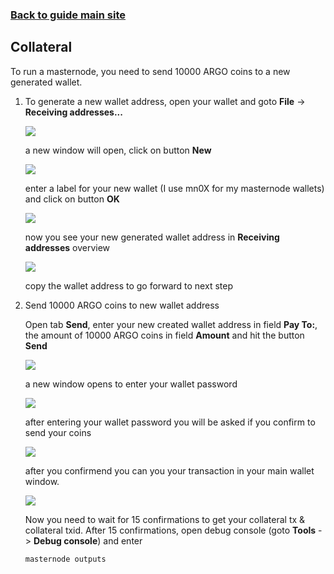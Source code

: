 ### **[Back to guide main site](readme.md)**

## Collateral
To run a masternode, you need to send 10000 ARGO coins to a new generated wallet.

1. To generate a new wallet address, open your wallet and goto **File** -> **Receiving addresses...**

    <img src="https://node-support.network/coins/argo/mn-guide/collateral/1.png">
    
    a new window will open, click on button **New**
    
    <img src="https://node-support.network/coins/argo/mn-guide/collateral/2.png">

    enter a label for your new wallet (I use mn0X for my masternode wallets) and click on button **OK**

    <img src="https://node-support.network/coins/argo/mn-guide/collateral/3.png">

    now you see your new generated wallet address in **Receiving addresses** overview

    <img src="https://node-support.network/coins/argo/mn-guide/collateral/4.png">
    
    copy the wallet address to go forward to next step

2. Send 10000 ARGO coins to new wallet address

    Open tab **Send**, enter your new created wallet address in field **Pay To:**, the amount of 10000 ARGO coins in field **Amount** and    hit the button **Send**
    
    <img src="https://node-support.network/coins/argo/mn-guide/collateral/5.png">
    
    a new window opens to enter your wallet password
    
    <img src="https://node-support.network/coins/argo/mn-guide/collateral/6.png">
    
    after entering your wallet password you will be asked if you confirm to send your coins
    
    <img src="https://node-support.network/coins/argo/mn-guide/collateral/7.png">
    
    after you confirmend you can you your transaction in your main wallet window.
    
    <img src="https://node-support.network/coins/argo/mn-guide/collateral/7.png">
    
    Now you need to wait for 15 confirmations to get your collateral tx & collateral txid.
    After 15 confirmations, open debug console (goto **Tools** -> **Debug console**) and enter
    
    `masternode outputs`
